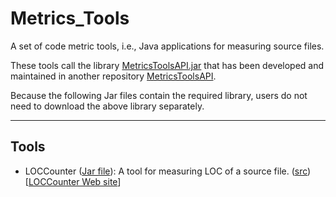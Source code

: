 # Metrics_Tools

A set of code metric tools, i.e., Java applications for measuring source files.

These tools call the library [MetricsToolsAPI.jar](https://github.com/amanhirohisa/MetricsToolsAPI/MetricsToolsAPI.jar) that has been developed and maintained in another repository [MetricsToolsAPI](https://github.com/amanhirohisa/MetricsToolsAPI/).

Because the following Jar files contain the required library, 
users do not need to download the above library separately.

---

## Tools

* LOCCounter ([Jar file](/LOCCounter.jar)): A tool for measuring LOC of a source file. ([src](/src/org/computer/aman/metrics/size/loc/LOCCounterCUI.java))  
\[[LOCCounter Web site](http://se.cite.ehime-u.ac.jp/tool/LOCCounter/)\]

